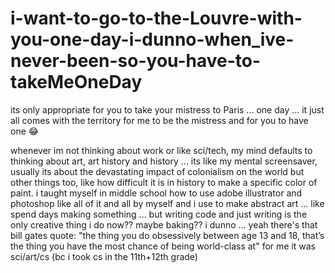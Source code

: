 # i-want-to-go-to-the-Louvre-with-you-one-day-i-dunno-when_ive-never-been-so-you-have-to-takeMeOneDay

its only appropriate for you to take your mistress to Paris ... one day ... it just all comes with the territory for me to be the mistress and for you to have one 😂 

whenever im not thinking about work or like sci/tech, my mind defaults to thinking about art, art history and history ... its like my mental screensaver, usually its about the devastating impact of colonialism on the world but other things too, like how difficult it is in history to make a specific color of paint. i taught myself in middle school how to use adobe illustrator and photoshop like all of it and all by myself and i use to make abstract art ... like spend days making something ... but writing code and just writing is the only creative thing i do now?? maybe baking?? i dunno ... yeah there's that bill gates quote: "the thing you do obsessively between age 13 and 18, that’s the thing you have the most chance of being world-class at" for me it was sci/art/cs (bc i took cs in the 11th+12th grade)
